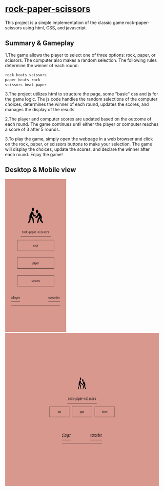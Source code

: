 # [rock-paper-scissors](https://kojokwakye.github.io/rock-paper-scissors/)

This project is a simple implementation of the classic game rock-paper-scissors using html, CSS, and javascript.

## Summary & Gameplay

1.The game allows the player to select one of three options: rock, paper, or scissors. The computer also makes a random selection. The following rules determine the winner of each round:

    rock beats scissors
    paper beats rock
    scissors beat paper

3.The project utilizes html to structure the page, some "basic" css and js for the game logic. The js code handles the random selections of the computer choices, determines the winner of each round, updates the scores, and manages the display of the results.

2.The player and computer scores are updated based on the outcome of each round. The game continues until either the player or computer reaches a score of 3 after 5 rounds.

3.To play the game, simply open the webpage in a web browser and click on the rock, paper, or scissors buttons to make your selection. The game will display the choices, update the scores, and declare the winner after each round. Enjoy the game!

<!-- ## Desktop View

![Image of the game on desktop](/images%20%26%20sketch%20of%20ui/Screenshot%202023-07-03%20at%2017-13-53%20rock%20paper%20%26%20scissors.png)

## Mobile View

![Image of the game on smaller devices](/images%20%26%20sketch%20of%20ui/Screen%20Shot%202023-07-03%20at%2017.14.11.png) -->

## Desktop & Mobile view

<p>
  <img src="images%20%26%20sketch%20of%20ui/Screen%20Shot%202023-07-03%20at%2017.14.11.png" height = "500px"width="200px" />
  <img src="images%20%26%20sketch%20of%20ui/Screenshot%202023-07-03%20at%2017-13-53%20rock%20paper%20%26%20scissors.png" height = "500px"width="600px"/> 
</p>
